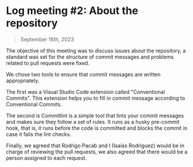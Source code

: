 # Log meeting #2: About the repository

> September 16th, 2023

The objective of this meeting was to discuss issues about the repository, a standard was set for the structure of commit messages and problems related to pull requests were fixed.

We chose two tools to ensure that commit messages are written appropriately.

The first was a Visual Studio Code extension called "Conventional Commits". This extension helps you to fill in commit message according to Conventional Commits.

The second is Commitlint is a simple tool that lints your commit messages and makes sure they follow a set of rules. 
It runs as a husky pre-commit hook, that is, it runs before the code is committed and blocks the commit in case it fails the lint checks.

Finally, we agreed that Rodrigo Pacab and I (Isaías Rodríguez) would be in charge of reviewing the pull requests, we also agreed that there would be a person assigned to each request.



